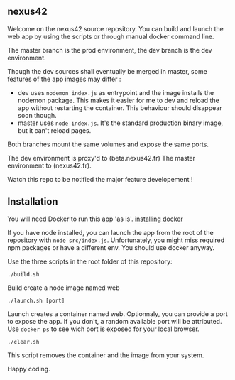 nexus42
---

Welcome on the nexus42 source repository.
You can build and launch the web app by using the scripts or through manual docker command line.

The master branch is the prod environment, the dev branch is the dev environment.


Though the dev sources shall eventually be merged in master, some features of the app images may differ :

- dev uses ```nodemon index.js``` as entrypoint and the image installs the nodemon package. This makes it easier for me to dev and reload the app without restarting the container. This behaviour should disappear soon though.
- master uses  ```node index.js```. It's the standard production binary image, but it can't reload pages.

Both branches mount the same volumes and expose the same ports.

The dev environment is proxy'd to (beta.nexus42.fr)
The master environment to (nexus42.fr).

Watch this repo to be notified the major feature developement !

Installation
---

You will need Docker to run this app 'as is'.
[installing docker](https://docs.docker.com/installation/)

If you have node installed, you can launch the app from the root of the repository with ```node src/index.js```.
Unfortunately, you might miss required npm packages or have a different env. You should use docker anyway.
 

Use the three scripts in the root folder of this repository:
```
./build.sh
```
Build create a node image named web

```
./launch.sh [port]
```

Launch creates a container named web.
Optionnaly, you can provide a port to expose the app.
If you don't, a random available port will be attributed.
Use ```docker ps``` to see wich port is exposed for your local browser.


```
./clear.sh
```

This script removes the container and the image from your system.


Happy coding.
